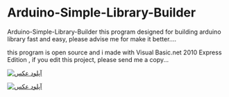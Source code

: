 # Arduino-Simple-Library-Builder

Arduino-Simple-Library-Builder
this program designed for building arduino library fast and easy, please advise me for make it better....

this program is open source and i made with Visual Basic.net 2010 Express Edition ,
if you edit this project, please send me a copy...

<a href="http://" target="_blank"><img src="http://uupload.ir/files/18m3_shot.png" border="0" alt="آپلود عکس" /></a>

<a href="http://" target="_blank"><img src="http://uupload.ir/files/u3o0_shot.jpg" border="0" alt="آپلود عکس" /></a>
